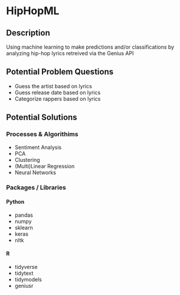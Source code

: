 # HipHopML

## Description
Using machine learning to make predictions and/or classifications by analyzing hip-hop lyrics retreived via the Genius API

## Potential Problem Questions
* Guess the artist based on lyrics
* Guess release date based on lyrics
* Categorize rappers based on lyrics

## Potential Solutions
### Processes & Algorithims
* Sentiment Analysis
* PCA
* Clustering
* (Multi)Linear Regression
* Neural Networks

### Packages / Libraries
####  Python
* pandas
* numpy
* sklearn
* keras
* nltk
#### R
* tidyverse
* tidytext
* tidymodels
* geniusr
